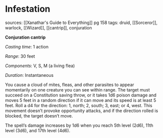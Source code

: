 # Infestation
sources: [[Xanathar's Guide to Everything]] pg 158
tags: druid, [[Sorceror]], warlock, [[Wizard]], [[cantrip]], conjuration

**Conjuration cantrip**

*Casting time*: 1 action

*Range*: 30 feet

*Components*: V, S, M (a living flea)

*Duration*: Instantaneous

You cause a cloud of mites, fleas, and other parasites to appear momentarily on one creature you can see within range. The target must succeed on a Constitution saving throw, or it takes 1d6 poison damage and moves 5 feet in a random direction if it can move and its speed is at least 5 feet. Roll a d4 for the direction: 1, north; 2, south; 3, east; or 4, west. This movement doesn’t provoke opportunity attacks, and if the direction rolled is blocked, the target doesn’t move.

The spell’s damage increases by 1d6 when you reach 5th level (2d6), 11th level (3d6), and 17th level (4d6).
